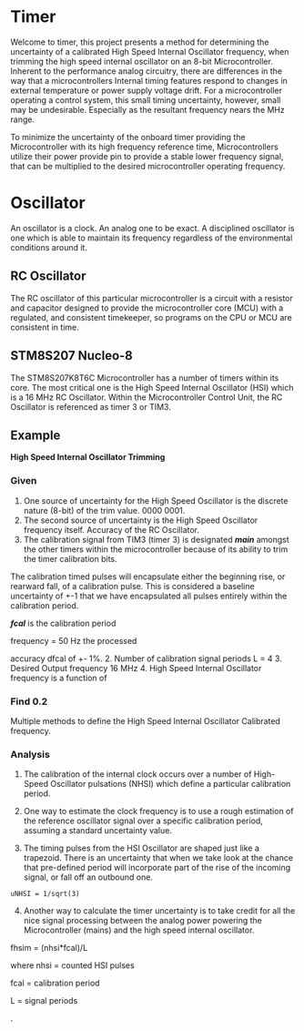 # Timer
Welcome to timer, this project presents a method for determining the uncertainty
of a calibrated High Speed Internal Oscillator frequency, when trimming the high
speed internal oscillator on an 8-bit Microcontroller. Inherent to the performance analog circuitry, there are differences in the way that a microcontrollers Internal
timing features respond to changes in external temperature or power supply voltage drift. For a microcontroller
operating a control system, this small timing uncertainty, however, small may
be undesirable. Especially as the resultant frequency nears the MHz range.

To minimize the uncertainty of the onboard timer providing the Microcontroller with its high frequency reference time, Microcontrollers utilize their power provide pin to provide a stable lower frequency signal, that can be multiplied to the desired microcontroller operating frequency.

# Oscillator
An oscillator is a clock. An analog one to be exact. A disciplined oscillator
is one which is able to maintain its frequency regardless of the
environmental conditions around it.

## RC Oscillator
The RC oscillator of this particular microcontroller is a circuit with a
resistor and capacitor designed to provide the microcontroller core (MCU) with a
regulated, and consistent timekeeper, so programs on the CPU or MCU are
consistent in time.


## STM8S207 Nucleo-8
The STM8S207K8T6C Microcontroller has a number of timers within its core.
The most critical one is the High Speed Internal Oscillator (HSI) which is a 16
MHz RC Oscillator. Within the Microcontroller Control Unit, the RC Oscillator is
referenced as timer 3 or TIM3.

## Example

**High Speed Internal Oscillator Trimming**

### Given

1. One source of uncertainty for the High Speed Oscillator is the discrete
nature (8-bit) of the trim value. 0000 0001.
3. The second source of uncertainty is the High Speed Oscillator frequency
itself. Accuracy of the RC Oscillator.
4. The calibration signal from TIM3 (timer 3) is designated ***main*** amongst
the other timers within the microcontroller because of its ability to trim the
timer calibration bits.

The calibration timed pulses will encapsulate either the beginning rise, or
rearward fall, of a calibration pulse. This is considered a baseline uncertainty
of +-1 that we have encapsulated all pulses entirely within the calibration
period.

***fcal*** is the calibration period

frequency = 50 Hz
the processed

accuracy dfcal of +- 1%.
2. Number of calibration signal periods L = 4
3. Desired Output frequency 16 MHz
4. High Speed Internal Oscillator frequency is a function of

### Find 0.2
Multiple methods to define the High Speed Internal Oscillator Calibrated frequency.

### Analysis
1. The calibration of the internal clock occurs over a number of High-Speed Oscillator pulsations (NHSI) which define a particular calibration period.

2. One way to estimate the clock frequency is to use a rough estimation of the reference oscillator signal over a specific calibration period, assuming a standard uncertainty value.

3. The timing pulses from the HSI Oscillator are shaped just like a trapezoid.
There is an uncertainty that when we take look at the chance that pre-defined period will incorporate part of the rise of the incoming signal, or fall off an outbound one.

`uNHSI = 1/sqrt(3)`

4. Another way to calculate the timer uncertainty is to take credit for all the nice signal processing between the analog power powering the Microcontroller (mains) and the high speed internal oscillator.

fhsim = (nhsi*fcal)/L

where nhsi = counted HSI pulses

fcal = calibration period

L = signal periods



















.
